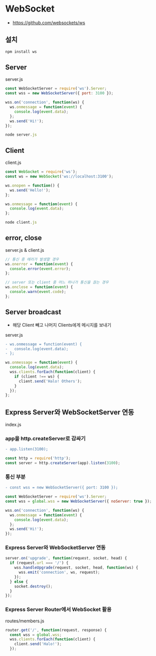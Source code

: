 # WebSocket
* https://github.com/websockets/ws
<!-- * https://poiemaweb.com/nodejs-socketio
* https://sub0709.tistory.com/40 -->

## 설치
```sh
npm install ws
```

## Server
server.js
```js
const WebSocketServer = require('ws').Server;
const wss = new WebSocketServer({ port: 3100 });

wss.on('connection', function(ws) {
  ws.onmessage = function(event) {
    console.log(event.data);
  };
  ws.send('Hi!');
});
```
```js
node server.js
```

## Client
client.js
```js
const WebSocket = require('ws');
const ws = new WebSocket('ws://localhost:3100');

ws.onopen = function() {
  ws.send('Hello!');
};

ws.onmessage = function(event) {
  console.log(event.data);
};
```
```js
node client.js
```

## error, close
server.js & client.js
```js
// 통신 중 에러가 발생할 경우
ws.onerror = function(event) {
  console.error(event.error);
};

// server 또는 client 중 어느 하나가 통신을 끊는 경우
ws.onclose = function(event) {
  console.warn(event.code);
};
```

## Server broadcast
* 해당 Client 빼고 나머지 Clients에게 메시지를 보내기

server.js
```diff
- ws.onmessage = function(event) {
-   console.log(event.data);
- };
```
```js
ws.onmessage = function(event) {
  console.log(event.data);
  wss.clients.forEach(function(client) {
    if (client !== ws) {
      client.send('Halo! Others');
    }
  });
};
```

## Express Server와 WebSocketServer 연동
index.js
### app을 http.createServer로 감싸기
```diff
- app.listen(3100);
```
```js
const http = require('http');
const server = http.createServer(app).listen(3100);
```

### 통신 부분
```diff
- const wss = new WebSocketServer({ port: 3100 });
```

```js
const WebSocketServer = require('ws').Server;
const wss = global.wss = new WebSocketServer({ noServer: true });

wss.on('connection', function(ws) {
  ws.onmessage = function(event) {
    console.log(event.data);
  };
  ws.send('Hi!');
});
```

### Express Server와 WebSocketServer 연동
```js
server.on('upgrade', function(request, socket, head) {
  if (request.url === '/') {
    wss.handleUpgrade(request, socket, head, function(ws) {
      wss.emit('connection', ws, request);
    });
  } else {
    socket.destroy();
  }
});
```

### Express Server Router에서 WebSocket 활용
routes/members.js
```js
router.get('/', function(request, response) {
  const wss = global.wss;
  wss.clients.forEach(function(client) {
    client.send('Halo!');
  });
```
